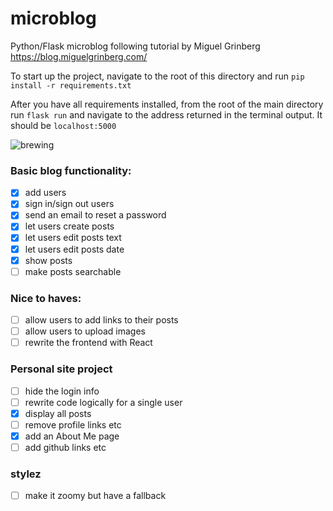 # microblog
Python/Flask microblog following tutorial by Miguel Grinberg https://blog.miguelgrinberg.com/

To start up the project, navigate to the root of this directory and run `pip install -r requirements.txt`

After you have all requirements installed, from the root of the main directory run `flask run` and navigate to the address returned in the terminal output. It should be `localhost:5000`

![brewing](https://media.giphy.com/media/aBtCn9gW091Ju/giphy.gif)

### Basic blog functionality:
- [x] add users
- [x] sign in/sign out users
- [x] send an email to reset a password
- [x] let users create posts
- [x] let users edit posts text
- [x] let users edit posts date
- [x] show posts
- [ ] make posts searchable

### Nice to haves:
- [ ] allow users to add links to their posts 
- [ ] allow users to upload images
- [ ] rewrite the frontend with React

### Personal site project
- [ ] hide the login info
- [ ] rewrite code logically for a single user
- [x] display all posts
- [ ] remove profile links etc
- [x] add an About Me page
- [ ] add github links etc

### stylez
- [ ] make it zoomy but have a fallback


